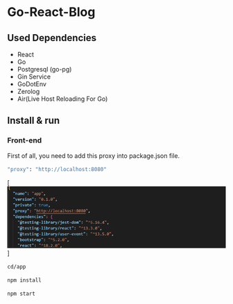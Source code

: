 # Go-React-Blog

## Used Dependencies
- React
- Go
- Postgresql (go-pg)
- Gin Service
- GoDotEnv
- Zerolog
- Air(Live Host Reloading For Go)

## Install & run

### Front-end

First of all, you need to add this proxy into package.json file.

```bash
"proxy": "http://localhost:8080"
```
[<img src="assets/img1.png">]

```bash
cd/app
```

```bash
npm install
```

```bash
npm start
```